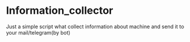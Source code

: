 # Information_collector
Just a simple script what collect information about machine and send it to your mail/telegram(by bot)
